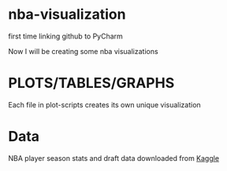 # nba-visualization  

first time linking github to PyCharm

Now I will be creating some nba visualizations

# PLOTS/TABLES/GRAPHS

Each file in plot-scripts creates its own unique visualization  

# Data  

NBA player season stats and draft data downloaded from [Kaggle](https://www.kaggle.com/justinas/nba-players-data)
